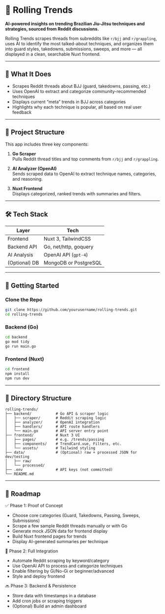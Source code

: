 # 🥋 Rolling Trends

**AI-powered insights on trending Brazilian Jiu-Jitsu techniques and strategies, sourced from Reddit discussions.**

Rolling Trends scrapes threads from subreddits like `r/bjj` and `r/grappling`, uses AI to identify the most talked-about techniques, and organizes them into guard styles, takedowns, submissions, sweeps, and more — all displayed in a clean, searchable Nuxt frontend.

---

## 🧠 What It Does

- Scrapes Reddit threads about BJJ (guard, takedowns, passing, etc.)
- Uses OpenAI to extract and categorize community-recommended techniques
- Displays current “meta” trends in BJJ across categories
- Highlights why each technique is popular, all based on real user feedback

---

## 🧩 Project Structure

This app includes three key components:

1. **Go Scraper**  
   Pulls Reddit thread titles and top comments from `r/bjj` and `r/grappling`.

2. **AI Analyzer (OpenAI)**  
   Sends scraped data to OpenAI to extract technique names, categories, and reasoning.

3. **Nuxt Frontend**  
   Displays categorized, ranked trends with summaries and filters.

---

## 🛠️ Tech Stack

| Layer        | Tech                 |
|--------------|----------------------|
| Frontend     | Nuxt 3, TailwindCSS  |
| Backend API  | Go, net/http, goquery |
| AI Analysis  | OpenAI API (`gpt-4`) |
| (Optional) DB| MongoDB or PostgreSQL |

---

## 🚀 Getting Started

### Clone the Repo

```bash
git clone https://github.com/yourusername/rolling-trends.git
cd rolling-trends
```

### Backend (Go)
```Bash
cd backend
go mod tidy
go run main.go
```

### Frontend (Nuxt)
```Bash
cd frontend
npm install
npm run dev
```

---

## 📁 Directory Structure
```text
rolling-trends/
├── backend/           # Go API & scraper logic
│   ├── scraper/       # Reddit scraping logic
│   ├── analyzer/      # OpenAI integration
│   ├── handlers/      # API route handlers
│   └── main.go        # API server entry point
├── frontend/          # Nuxt 3 UI
│   ├── pages/         # e.g. /trends/passing
│   ├── components/    # TrendCard.vue, Filters, etc.
│   └── assets/        # Tailwind styling
├── data/              # (Optional) raw + processed JSON for dev/testing
│   ├── raw/
│   └── processed/
├── .env               # API keys (not committed)
└── README.md
```
---

## 🔮 Roadmap

✅ Phase 1: Proof of Concept
- Choose core categories (Guard, Takedowns, Passing, Sweeps, Submissions)
- Scrape a few sample Reddit threads manually or with Go
- Generate mock JSON data for frontend display
- Build Nuxt frontend pages for trends
- Display AI-generated summaries per technique

🚧 Phase 2: Full Integration
- Automate Reddit scraping by keyword/category
- Use OpenAI API to process and categorize techniques
- Enable filtering by Gi/No-Gi or beginner/advanced
- Style and deploy frontend

🔜 Phase 3: Backend & Persistence
- Store data with timestamps in a database
- Add cron jobs or scraping triggers
- (Optional) Build an admin dashboard

